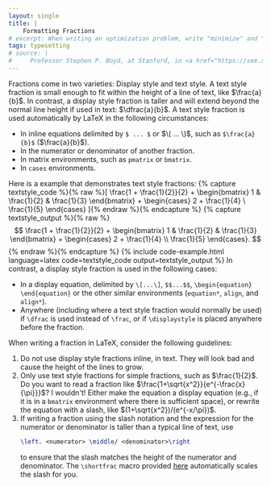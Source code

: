 ```yaml
---
layout: single
title: |
    Formatting Fractions
# excerpt: When writing an optimization problem, write "minimize" and "subject to" instead of "min" and "such that" or "s.t."
tags: typesetting
# source: |
#     Professor Stephen P. Boyd, at Stanford, in <a href="https://see.stanford.edu/Course/EE364A/78">Lecture 5 of his Convex Optimization course</a>, around the 13-minute mark.
---
```


Fractions come in two varieties: Display style and text style. A text style fraction is small enough to fit within the height of a line of text, like $\frac{a}{b}$. In contrast, a display style fraction is taller and will extend beyond the normal line height if used in text:&nbsp;$\dfrac{a}{b}$.
A text style fraction is used automatically by LaTeX in the following circumstances:
- In inline equations delimited by `$ ... $` or $\( ... \)$, such as `$\frac{a}{b}$` ($\frac{a}{b}$). 
- In the numerator or denominator of another fraction.
- In matrix environments, such as `pmatrix` or `bmatrix`.
- In `cases` environments.

Here is a example that demonstrates text style fractions:
{% capture textstyle_code %}{% raw %}\[
    \frac{1 + \frac{1}{2}}{2}
    +
    \begin{bmatrix} 
        1 & \frac{1}{2} & \frac{1}{3} 
    \end{bmatrix} 
    +
    \begin{cases} 
        2 + \frac{1}{4} \\
        \frac{1}{5}
    \end{cases}
\]{% endraw %}{% endcapture %}
{% capture textstyle_output %}{% raw %} 
    $$
        \frac{1 + \frac{1}{2}}{2}
        +
        \begin{bmatrix} 
            1 & \frac{1}{2} & \frac{1}{3} 
        \end{bmatrix} 
        +
        \begin{cases} 
            2 + \frac{1}{4} \\
            \frac{1}{5}
        \end{cases}.
    $$
{% endraw %}{% endcapture %}
{% include code-example.html  
    language=latex
    code=textstyle_code
    output=textstyle_output
%}
In contrast, a display style fraction is used in the following cases:
- In a display equation, delimited by `\[...\]`, `$$...$$`, `\begin{equation} \end{equation}` or the other similar environments (`equation*`, `align`, and `align*`).
- Anywhere (including where a text style fraction would normally be used) if `\dfrac` is used instead of `\frac`, or if `\displaystyle` is placed anywhere before the fraction.

When writing a fraction in LaTeX, consider the following guidelines:
 
1. Do not use display style fractions inline, in text. They will look bad and cause the height of the lines to grow.
2. Only use text style fractions for simple fractions, such as $\frac{1}{2}$. Do you want to read a fraction like $\frac{1+\sqrt{x^2}}{e^{-\frac{x}{\pi}}}$? I wouldn't! Either make the equation a display equation (e.g., if it is in a `bmatrix` environment where there is sufficient space), or rewrite the equation with a slash, like $(1+\sqrt{x^2})/(e^{-x/\pi})$.
3. If writing a fraction using the slash notation and the expression for the numerator or denominator is taller than a typical line of text, use 
    ```latex
    \left. <numerator> \middle/ <denominator>\right
    ```
    to ensure that the slash matches the height of the numerator and denominator. The `\shortfrac` macro provided [here](/latex-macros/fractions) automatically scales the slash for you.

